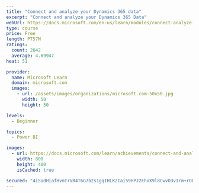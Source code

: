 ```yaml
---
title: "Connect and analyze your Dynamics 365 data​"
excerpt: "Connect and analyze your Dynamics 365 Data​"
webUrl: https://docs.microsoft.com/en-us/learn/modules/connect-analyze-dynamics-365-data/
type: course
price: Free
length: PT57M
ratings:
  count: 2642
  average: 4.69947
heat: 51

provider:
  name: Microsoft Learn
  domain: microsoft.com
  images:
    - url: /assets/images/organizations/microsoft.com-50x50.jpg
      width: 50
      height: 50

levels:
  - Beginner

topics:
  - Power BI

images:
  - url: https://docs.microsoft.com/learn/achievements/connect-and-analyze-your-microsoft-dynamics-365-data-social.png
    width: 800
    height: 400
    isCached: true

secured: "4iSodHiafHvmTrVR4T6G7b2s1gqIHLK2Iai59HPJ2EhoX9l8CwvO3vIrm+rOUMGLJLBt0u+dST+uzFLR3ndhA7Kf4hpDT5kJwFc0rBYbdtP8aGoKkvXYW1Zp8e+VtgkH8WevWpMKSKLcM6PkcRE3ONCFyzucPyus4CbiXhr9rABV3K3aXmL0+J25vBS/x0g0L2ZFtI9+yb7VmDTAcLMTJjypT/F05RYEGvFP7zcFOdCsB56AS1SKFY5CLzH9JqFPUKQhK69Qgi5vxkFfgltusEXV1uISbabXG5ZlDC+nK5uRBegf0qIm1lArxY24HSBSvN2XfUalFouY6xaQUyEVabkJ6IfLw0CxcebephOKOt3/Sd0lnxo98ofE8ViT2K2cUlEgoM2pOR0GqnX/Xmktq0cj+Y7viScQUQnD+MDyC3s=;xgPd8YYk6sJLRsBb5ecmOQ=="
---
```


